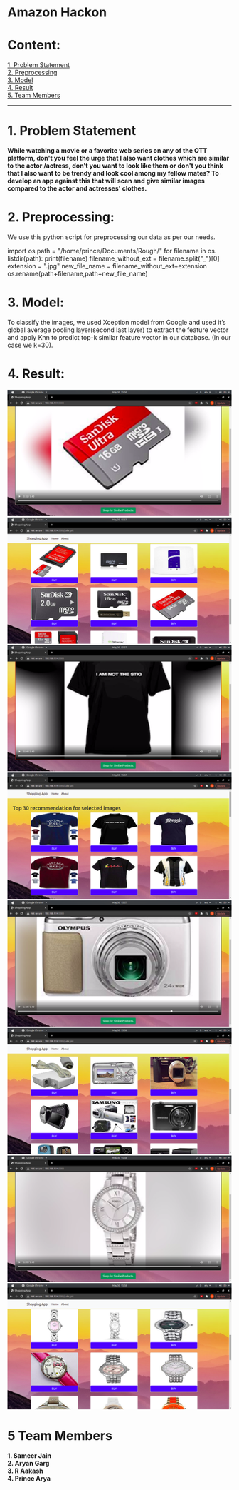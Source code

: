 # Amazon Hackon


<h1>Content:</h1>
<a href="#obj" >1. Problem Statement</a><br>
<a href="#pre" >2. Preprocessing </a><br>
<a href="#model" >3. Model</a><br>
<a href="#res" >4. Result</a><br>
<a href="#team" >5. Team Members</a><br>
<hr>
<h1 id="obj">1. Problem Statement</h1>

<strong>
  While watching a movie or a favorite web series on any of the OTT platform, don't you feel the urge that I also want clothes which are similar to the actor /actress, don't you want to look like them or don't you think that I also want to be trendy and look cool among my fellow mates? To develop an app against this that will scan and give similar images compared to the actor and actresses' clothes.
</strong>
<br>


<h1 id="pre">2. Preprocessing:</h1>
We use this python script for preprocessing our data as per our needs.

import os
path = "/home/prince/Documents/Rough/"
for filename in os. listdir(path):
    print(filename)
    filename_without_ext = filename.split("_")[0]
    extension = ".jpg"
    new_file_name = filename_without_ext+extension
    os.rename(path+filename,path+new_file_name)

<h1 id="model">3. Model:</h1>

To classify the images, we used Xception model from Google and used it’s global average pooling layer(second last layer) to extract the feature vector and apply Knn to predict top-k similar feature vector in our database. (In our case we k=30). 

<h1 id="res">4. Result:</h1>
<img src="img/Screenshot from 2021-05-30 15-56-53.png">
<img src="img/Screenshot from 2021-05-30 15-57-11.png">
<img src="img/Screenshot from 2021-05-30 15-57-20.png">
<img src="img/Screenshot from 2021-05-30 15-57-24.png">
<img src="img/Screenshot from 2021-05-30 15-57-55.png">
<img src="img/Screenshot from 2021-05-30 15-58-09.png">
<img src="img/Screenshot from 2021-05-30 15-58-28.png">
<img src="img/Screenshot from 2021-05-30 15-58-35.png">

<h1 id="team">5 Team Members</h1>
<strong>1. Sameer Jain</strong><br>
<strong>2. Aryan Garg</strong><br>
<strong>3. R Aakash</strong><br>
<strong>4. Prince Arya</strong><br>
